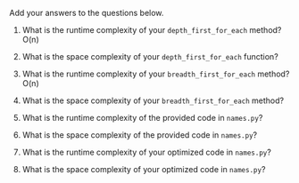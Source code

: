 Add your answers to the questions below.

1. What is the runtime complexity of your `depth_first_for_each` method?
O(n)

2. What is the space complexity of your `depth_first_for_each` function?


3. What is the runtime complexity of your `breadth_first_for_each` method?
O(n)

4. What is the space complexity of your `breadth_first_for_each` method?


5. What is the runtime complexity of the provided code in `names.py`?


6. What is the space complexity of the provided code in `names.py`?


7. What is the runtime complexity of your optimized code in `names.py`?


8. What is the space complexity of your optimized code in `names.py`?

